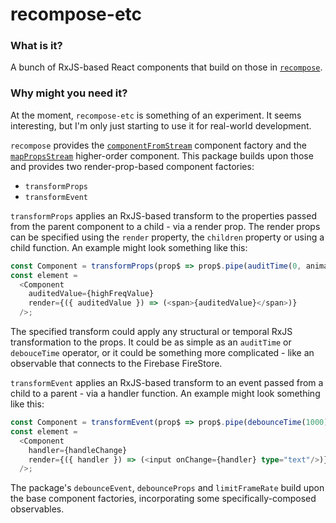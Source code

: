 # recompose-etc

### What is it?

A bunch of RxJS-based React components that build on those in [`recompose`](https://github.com/acdlite/recompose).

### Why might you need it?

At the moment, `recompose-etc` is something of an experiment. It seems interesting, but I'm only just starting to use it for real-world development.

`recompose` provides the [`componentFromStream`](https://github.com/acdlite/recompose/blob/master/docs/API.md#componentfromstream) component factory and the [`mapPropsStream`](https://github.com/acdlite/recompose/blob/master/docs/API.md#mappropsstream) higher-order component. This package builds upon those and provides two render-prop-based component factories:

* `transformProps`
* `transformEvent`

`transformProps` applies an RxJS-based transform to the properties passed from the parent component to a child - via a render prop. The render props can be specified using the `render` property, the `children` property or using a child function. An example might look something like this:

```ts
const Component = transformProps(prop$ => prop$.pipe(auditTime(0, animationFrame)));
const element =
  <Component
    auditedValue={highFreqValue}
    render={({ auditedValue }) => (<span>{auditedValue}</span>)}
  />;
```

The specified transform could apply any structural or temporal RxJS transformation to the props. It could be as simple as an `auditTime` or `debouceTime` operator, or it could be something more complicated - like an observable that connects to the Firebase FireStore.

`transformEvent` applies an RxJS-based transform to an event passed from a child to a parent - via a handler function. An example might look something like this:

```ts
const Component = transformEvent(prop$ => prop$.pipe(debounceTime(1000)));
const element =
  <Component
    handler={handleChange}
    render={({ handler }) => (<input onChange={handler} type="text"/>)}
  />;
```

The package's `debounceEvent`, `debounceProps` and `limitFrameRate` build upon the base component factories, incorporating some specifically-composed observables.